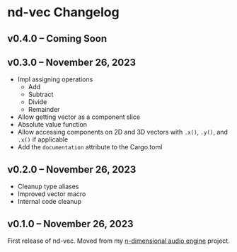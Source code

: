 # nd-vec Changelog

## v0.4.0 &ndash; Coming Soon

## v0.3.0 &ndash; November 26, 2023

- Impl assigning operations
  - Add
  - Subtract
  - Divide
  - Remainder
- Allow getting vector as a component slice
- Absolute value function
- Allow accessing components on 2D and 3D vectors with `.x()`, `.y()`, and `.x()` if applicable
- Add the `documentation` attribute to the Cargo.toml

## v0.2.0 &ndash; November 26, 2023

- Cleanup type aliases
- Improved vector macro
- Internal code cleanup

## v0.1.0 &ndash; November 26, 2023

First release of nd-vec.
Moved from my [n-dimensional audio engine](https://github.com/Basicprogrammer10/audio_engine) project.
